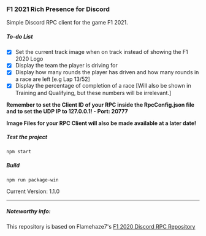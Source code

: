### F1 2021 Rich Presence for Discord
Simple Discord RPC client for the game F1 2021.

##### To-do List

- [x] Set the current track image when on track instead of showing the F1 2020 Logo
- [x] Display the team the player is driving for
- [x] Display how many rounds the player has driven and how many rounds in a race are left [e.g Lap 13/52]
- [x] Display the percentage of completion of a race [Will also be shown in Training and Qualifying, but these numbers will be irrelevant.]

**Remember to set the Client ID of your RPC inside the RpcConfig.json file and to set the UDP IP to 127.0.0.1! - Port: 20777**

**Image Files for your RPC Client will also be made available at a later date!**

##### Test the project
`npm start`

##### Build
`npm run package-win`

Current Version: 1.1.0

-----

##### Noteworthy info:
This repository is based on Flamehaze7's [F1 2020 Discord RPC Repository](https://github.com/Flamehaze7/F1-2020-Discord-RPC)
